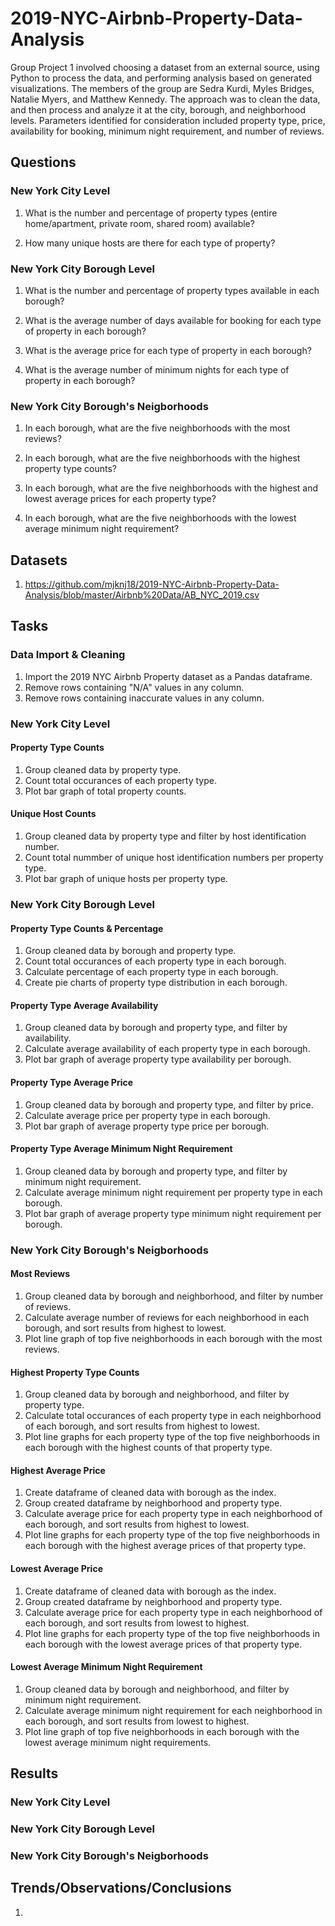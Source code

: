 # 2019-NYC-Airbnb-Property-Data-Analysis

Group Project 1 involved choosing a dataset from an external source, using Python to process the data, and performing analysis based on generated visualizations. The members of the group are Sedra Kurdi, Myles Bridges, Natalie Myers, and Matthew Kennedy. The approach was to clean the data, and then process and analyze it at the city, borough, and neighborhood levels. Parameters identified for consideration included property type, price, availability for booking, minimum night requirement, and number of reviews.





## Questions



### New York City Level



1. What is the number and percentage of property types (entire home/apartment, private room, shared room) available?

2. How many unique hosts are there for each type of property?



### New York City Borough Level



1. What is the number and percentage of property types available in each borough?

2. What is the average number of days available for booking for each type of property in each borough?

3. What is the average price for each type of property in each borough?

4. What is the average number of minimum nights for each type of property in each borough?



### New York City Borough's Neigborhoods



1. In each borough, what are the five neighborhoods with the most reviews?

2. In each borough, what are the five neighborhoods with the highest property type counts?

3. In each borough, what are the five neighborhoods with the highest and lowest average prices for each property type?

4. In each borough, what are the five neighborhoods with the lowest average minimum night requirement?



## Datasets



1. https://github.com/mjknj18/2019-NYC-Airbnb-Property-Data-Analysis/blob/master/Airbnb%20Data/AB_NYC_2019.csv



## Tasks



### Data Import & Cleaning

1. Import the 2019 NYC Airbnb Property dataset as a Pandas dataframe.
2. Remove rows containing "N/A" values in any column.
3. Remove rows containing inaccurate values in any column. 





### New York City Level

#### Property Type Counts

1. Group cleaned data by property type.
2. Count total occurances of each property type.
3. Plot bar graph of total property counts.

#### Unique Host Counts
1. Group cleaned data by property type and filter by host identification number.
2. Count total nummber of unique host identification numbers per property type.
3. Plot bar graph of unique hosts per property type.





### New York City Borough Level

#### Property Type Counts & Percentage

1. Group cleaned data by borough and property type.
2. Count total occurances of each property type in each borough.
3. Calculate percentage of each property type in each borough.
4. Create pie charts of property type distribution in each borough.

#### Property Type Average Availability

1. Group cleaned data by borough and property type, and filter by availability.
2. Calculate average availability of each property type in each borough.
3. Plot bar graph of average property type availability per borough.

#### Property Type Average Price

1. Group cleaned data by borough and property type, and filter by price.
2. Calculate average price per property type in each borough.
3. Plot bar graph of average property type price per borough.

#### Property Type Average Minimum Night Requirement

1. Group cleaned data by borough and property type, and filter by minimum night requirement.
2. Calculate average minimum night requirement per property type in each borough.
3. Plot bar graph of average property type minimum night requirement per borough.





### New York City Borough's Neigborhoods

#### Most Reviews

1. Group cleaned data by borough and neighborhood, and filter by number of reviews.
2. Calculate average number of reviews for each neighborhood in each borough, and sort results from highest to lowest.
3. Plot line graph of top five neighborhoods in each borough with the most reviews.

#### Highest Property Type Counts

1. Group cleaned data by borough and neighborhood, and filter by property type.
2. Calculate total occurances of each property type in each neighborhood of each borough, and sort results from highest to lowest.
3. Plot line graphs for each property type of the top five neighborhoods in each borough with the highest counts of that property type.

#### Highest Average Price

1. Create dataframe of cleaned data with borough as the index.
2. Group created dataframe by neighborhood and property type.
3. Calculate average price for each property type in each neighborhood of each borough, and sort results from highest to lowest.
4. Plot line graphs for each property type of the top five neighborhoods in each borough with the highest average prices of that property type.

#### Lowest Average Price

1. Create dataframe of cleaned data with borough as the index.
2. Group created dataframe by neighborhood and property type.
3. Calculate average price for each property type in each neighborhood of each borough, and sort results from lowest to highest.
4. Plot line graphs for each property type of the top five neighborhoods in each borough with the lowest average prices of that property type.

#### Lowest Average Minimum Night Requirement

1. Group cleaned data by borough and neighborhood, and filter by minimum night requirement.
2. Calculate average minimum night requirement for each neighborhood in each borough, and sort results from lowest to highest.
3. Plot line graph of top five neighborhoods in each borough with the lowest average minimum night requirements.





## Results



### New York City Level





### New York City Borough Level





### New York City Borough's Neigborhoods





## Trends/Observations/Conclusions

1. 